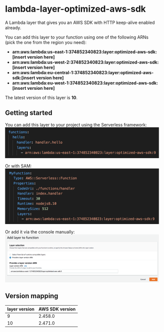 # lambda-layer-optimized-aws-sdk

A Lambda layer that gives you an AWS SDK with HTTP keep-alive enabled already.

You can add this layer to your function using one of the following ARNs (pick the one from the region you need):

* **arn:aws:lambda:us-east-1:374852340823:layer:optimized-aws-sdk:[insert version here]**
* **arn:aws:lambda:us-west-2:374852340823:layer:optimized-aws-sdk:[insert version here]**
* **arn:aws:lambda:eu-central-1:374852340823:layer:optimized-aws-sdk:[insert version here]**
* **arn:aws:lambda:eu-west-1:374852340823:layer:optimized-aws-sdk:[insert version here]**

The latest version of this layer is **10**.

## Getting started

You can add this layer to your project using the Serverless framework:
![](/docs/images/sls-example.png)

Or with SAM:
![](/docs/images/sam-example.png)

Or add it via the console manually:
![](/docs/images/console-example.png)

## Version mapping

| layer version | AWS SDK version |
|---|---|
| 9 | 2.458.0 |
| 10 | 2.471.0 |

